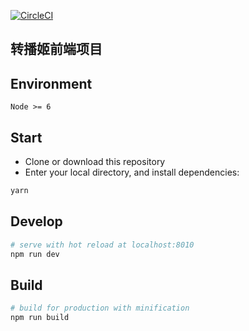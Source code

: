 [![CircleCI](https://circleci.com/gh/nekoteaparty/Alice-Website.svg?style=svg)](https://circleci.com/gh/nekoteaparty/Alice-Website)
## 转播姬前端项目
## Environment

`Node >= 6`

## Start

 - Clone or download this repository
 - Enter your local directory, and install dependencies:

``` bash
yarn
```

## Develop

``` bash
# serve with hot reload at localhost:8010
npm run dev
```

## Build

``` bash
# build for production with minification
npm run build
```
